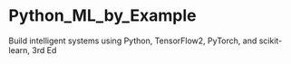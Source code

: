# Python_ML_by_Example
Build intelligent systems using Python, TensorFlow2, PyTorch, and scikit-learn, 3rd Ed
